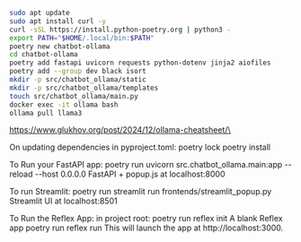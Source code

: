 ```bash
sudo apt update
sudo apt install curl -y
curl -sSL https://install.python-poetry.org | python3 -
export PATH="$HOME/.local/bin:$PATH"
poetry new chatbot-ollama
cd chatbot-ollama
poetry add fastapi uvicorn requests python-dotenv jinja2 aiofiles
poetry add --group dev black isort
mkdir -p src/chatbot_ollama/static
mkdir -p src/chatbot_ollama/templates
touch src/chatbot_ollama/main.py
docker exec -it ollama bash
ollama pull llama3
```
https://www.glukhov.org/post/2024/12/ollama-cheatsheet/\

On updating dependencies in pyproject.toml:
poetry lock
poetry install

To Run your FastAPI app:
poetry run uvicorn src.chatbot_ollama.main:app --reload --host 0.0.0.0
FastAPI + popup.js at localhost:8000

To run Streamlit:
poetry run streamlit run frontends/streamlit_popup.py
Streamlit UI at localhost:8501

To Run the Reflex App:
in project root: poetry run reflex init
        A blank Reflex app
poetry run reflex run
This will launch the app at http://localhost:3000.